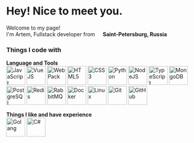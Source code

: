 <h1>Hey! Nice to meet you.</h1>


<p>Welcome to my page! </br> I'm Artem, Fullstack developer from <img src="https://cdn-icons-png.flaticon.com/128/197/197408.png" width="13"/> <b>Saint-Petersburg, Russia</b></p>
<h3>Things I code with</h3>
<p> 
  <b>Language and Tools</b><br>
  <img style="weight: 50px; height: 50px;" alt="JavaScript" src="https://cdn.jsdelivr.net/gh/devicons/devicon@latest/icons/javascript/javascript-original.svg" />
  <img style="weight: 50px; height: 50px;" alt="VueJS" src="https://cdn.jsdelivr.net/gh/devicons/devicon@latest/icons/vuejs/vuejs-original-wordmark.svg" />
  <img style="weight: 50px; height: 50px;" alt="WebPack" src="https://cdn.jsdelivr.net/gh/devicons/devicon@latest/icons/webpack/webpack-original.svg" />
  <img style="weight: 50px; height: 50px;" alt="HTML5" src="https://cdn.jsdelivr.net/gh/devicons/devicon@latest/icons/html5/html5-original.svg" />
  <img style="weight: 50px; height: 50px;" alt="CSS3" src="https://cdn.jsdelivr.net/gh/devicons/devicon@latest/icons/css3/css3-original.svg" />
  <img style="weight: 50px; height: 50px;" alt="Python" src="https://cdn.jsdelivr.net/gh/devicons/devicon@latest/icons/python/python-original-wordmark.svg" />
  <img style="weight: 50px; height: 50px;" alt="NodeJS" src="https://cdn.jsdelivr.net/gh/devicons/devicon@latest/icons/nodejs/nodejs-original-wordmark.svg" />
  <img style="weight: 50px; height: 50px;" alt="TypeScript" src="https://cdn.jsdelivr.net/gh/devicons/devicon@latest/icons/typescript/typescript-original.svg" />
  <img style="weight: 50px; height: 50px;" alt="MongoDB" src="https://cdn.jsdelivr.net/gh/devicons/devicon@latest/icons/mongodb/mongodb-original-wordmark.svg" />
  <img style="weight: 50px; height: 50px;" alt="PostgreSQL" src="https://cdn.jsdelivr.net/gh/devicons/devicon@latest/icons/postgresql/postgresql-original.svg"" />
  <img style="weight: 50px; height: 50px;" alt="Redis" src="https://cdn.jsdelivr.net/gh/devicons/devicon@latest/icons/redis/redis-original.svg" />
  <img style="weight: 50px; height: 50px;" alt="RabbitMQ" src="https://cdn.jsdelivr.net/gh/devicons/devicon@latest/icons/rabbitmq/rabbitmq-original.svg" />
  <img style="weight: 50px; height: 50px;" alt="Docker" src="https://cdn.jsdelivr.net/gh/devicons/devicon@latest/icons/docker/docker-original.svg" />
  <img style="weight: 50px; height: 50px;" alt="Linux" src="https://cdn.jsdelivr.net/gh/devicons/devicon@latest/icons/linux/linux-original.svg" />
  <img style="weight: 50px; height: 50px;" alt="Git" src="https://cdn.jsdelivr.net/gh/devicons/devicon@latest/icons/git/git-original.svg" />
  <img style="weight: 50px; height: 50px;" alt="GitHub" src="https://cdn.jsdelivr.net/gh/devicons/devicon@latest/icons/github/github-original.svg" /><br>

  <b>Things I like and have experience</b><br>
  <img style="weight: 50px; height: 50px;" alt="Golang" src="https://cdn.jsdelivr.net/gh/devicons/devicon@latest/icons/go/go-original.svg" />
  <img style="weight: 50px; height: 50px;" alt="C#" src="https://cdn.jsdelivr.net/gh/devicons/devicon@latest/icons/csharp/csharp-original.svg" />
</p>
<p>

</p>
